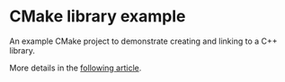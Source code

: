 # CMake library example

An example CMake project to demonstrate creating and linking to a C++ library.

More details in the [following article](https://retifrav.github.io/blog/2021/03/06/cmake-cpp-library/).
